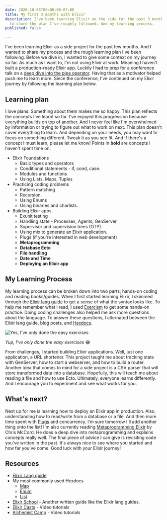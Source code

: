 ```yaml
---
date: 2020-10-05T00:00:00-07:00
title: My first 3 months with Elixir
description: I've been learning Elixir on the side for the past 3 months. I wanted
  to share the plan I've roughly followed. And my learning process.
published: false

---
```

I've been learning Elixir as a side project for the past few months. And I wanted to share my process and the rough learning plan I've been following. Before we dive in, I wanted to give some context on my journey so far. As much as I want to, I'm not using Elixir at work. Meaning I haven't built a production-ready Elixir app. Luckily I had to prep for a conference talk on a [deep dive into the pipe operator](https://www.jonathanyeong.com/posts/lessons-from-my-first-conference-talk/ "Lessons from first conference talk"). Having that as a motivator helped push me to learn more. Since the conference, I've continued on my Elixir journey by following the learning plan below.

## Learning plan

I love plans. Something about them makes me so happy. This plan reflects the concepts I've learnt so far. I've enjoyed this progression because everything builds on top of another. And I never feel like I'm overwhelmed by information or trying to figure out what to work on next. This plan doesn't cover everything to learn. And depending on your needs, you may want to focus on something different. Tweak it as you see fit. And if there's a concept I must learn, please let me know! Points in **bold** are concepts I haven't spent time on.

* Elixir Foundations
  * Basic types and operators
  * Conditional statements - if, cond, case.
  * Modules and functions
  * Using Lists, Maps, Tuples
* Practicing coding problems
  * Pattern matching
  * Recursion
  * Using Enums
  * Using binaries and charlists.
* Building Elixir apps
  * Exunit testing
  * Handling state - Processes, Agents, GenServer
  * Supervisor and supervision trees (OTP).
  * Using mix to generate an Elixir application.
  * Plugs (if you're interested in web development)
  * **Metaprogramming**
  * **Database Ecto**
  * **File handling**
  * **Date and Time**
  * **Deploying an Elixir app**

## My Learning Process

My learning process can be broken down into two parts; hands-on coding and reading books/guides. When I first started learning Elixir, I skimmed through the [Elixir lang guide](https://elixir-lang.org/getting-started/introduction.html "Elixir Lang Guide") to get a sense of what the syntax looks like. To help me remember what I read, I used [Exercism](https://exercism.io/tracks/elixir "Elixir | Exercism") to get some hands-on practice. Doing coding challenges also helped me ask more questions about the language. To answer these questions, I alternated between the Elixir lang guide, blog posts, and [Hexdocs](https://hexdocs.pm/elixir/api-reference.html#content).

![Yes, I've only done the easy exercises](https://res.cloudinary.com/jonathan-yeong/image/upload/v1601920560/personal-blog/Screen_Shot_2020-10-05_at_10.55.38_AM_z9s5vy.png "Exercism Elixir track")

_Yup, I've only done the easy exercises_ 😂

From challenges, I started building Elixir applications. Well, just one application, a URL shortener. This project taught me about tracking state with GenServer, how to start a webserver, and how to build a router. Another idea that comes to mind for a side project is a CSV parser that will store transformed data into a database. Hopefully, this will teach me about reading a file and how to use Ecto. Ultimately, everyone learns differently. And I encourage you to experiment and see what works for you.

## What's next?

Next up for me is learning how to deploy an Elixir app in production. Also, understanding how to read/write from a database or a file. And then more time spent with [Plugs](https://hexdocs.pm/plug/readme.html "Plug") and concurrency. I'm sure tomorrow I'll add another thing onto the list! I'm also currently reading [Metaprogramming Elixir](https://pragprog.com/titles/cmelixir/metaprogramming-elixir/) by Chris McCord. He does a deep dive into metaprogramming and explains concepts really well. The final piece of advice I can give is revisiting code you've written in the past. It's always nice to see where you started and how far you've come. Good luck with your Elixir journey!

## Resources

* [Elixir Lang guide](https://elixir-lang.org/getting-started/introduction.html)
* My most commonly used Hexdocs
  * [Map](https://hexdocs.pm/elixir/Map.html)
  * [Enum](https://hexdocs.pm/elixir/Enum.html)
  * [List](https://hexdocs.pm/elixir/List.html)
* [Elixir School](https://elixirschool.com/en/) - Another written guide like the Elixir lang guides.
* [Elixir Casts](https://elixircasts.io/) - Video tutorials
* [Alchemist Camp](https://alchemist.camp/) - Video tutorials